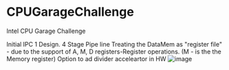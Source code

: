 # CPUGarageChallenge
Intel CPU Garage Challenge


Initial IPC 1 Design.
4 Stage Pipe line
Treating the DataMem as "register file" - due to the support of A, M, D registers-Register operations. (M - is the the Memory register)
Option to ad divider acceleartor in HW
![image](https://user-images.githubusercontent.com/79047032/160799765-5a025648-9aa0-4e2b-9d32-aa07504cf9ef.png)
